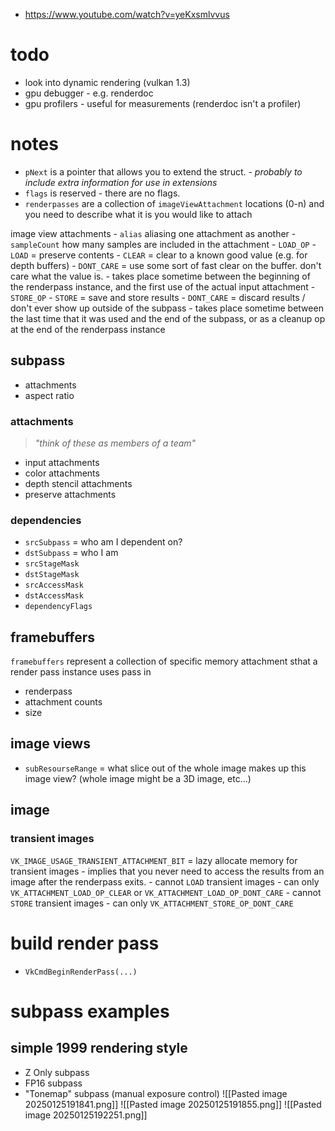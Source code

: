 
- https://www.youtube.com/watch?v=yeKxsmlvvus
# todo
- look into dynamic rendering (vulkan 1.3)
- gpu debugger - e.g. renderdoc
- gpu profilers - useful for measurements (renderdoc isn't a profiler)
# notes
- `pNext` is a pointer that allows you to extend the struct. *- probably to include extra information for use in extensions*
- `flags` is reserved - there are no flags.
- `renderpasses` are a collection of `imageViewAttachment` locations (0-n) and you need to describe what it is you would like to attach

image view attachments
	- `alias` aliasing one attachment as another
	- `sampleCount` how many samples are included in the attachment
	- `LOAD_OP`
		- `LOAD` = preserve contents
		- `CLEAR` = clear to a known good value (e.g. for depth buffers)
		- `DONT_CARE` = use some sort of fast clear on the buffer. don't care what the value is.
		- takes place sometime between the beginning of the renderpass instance, and the first use of the actual input attachment
	- `STORE_OP`
		- `STORE` = save and store results
		- `DONT_CARE` = discard results / don't ever show up outside of the subpass
		- takes place sometime between the last time that it was used and the end of the subpass, or as a cleanup op at the end of the renderpass instance

## subpass 
- attachments
- aspect ratio
### attachments
> *"think of these as members of a team"*
- input attachments
- color attachments
- depth stencil attachments
- preserve attachments

### dependencies
- `srcSubpass` = who am I dependent on?
- `dstSubpass` = who I am
- `srcStageMask` 
- `dstStageMask`
- `srcAccessMask` 
- `dstAccessMask`
- `dependencyFlags`

## framebuffers
`framebuffers` represent a collection of specific memory attachment sthat a render pass instance uses
pass in 
- renderpass
- attachment counts
- size

## image views
- `subResourseRange` = what slice out of the whole image makes up this image view? (whole image might be a 3D image, etc...)
## image
### transient images
`VK_IMAGE_USAGE_TRANSIENT_ATTACHMENT_BIT` = lazy allocate memory for transient images - implies that you never need to access the results from an image after the renderpass exits.
	- cannot `LOAD` transient images - can only `VK_ATTACHMENT_LOAD_OP_CLEAR` or `VK_ATTACHMENT_LOAD_OP_DONT_CARE`
	- cannot `STORE` transient images - can only `VK_ATTACHMENT_STORE_OP_DONT_CARE` 

# build render pass
- `VkCmdBeginRenderPass(...)`

# subpass examples
## simple 1999 rendering style
- Z Only subpass
- FP16 subpass
- "Tonemap" subpass (manual exposure control)
![[Pasted image 20250125191841.png]]
![[Pasted image 20250125191855.png]]
![[Pasted image 20250125192251.png]]
